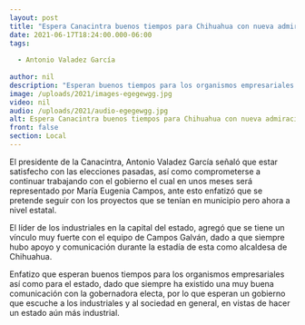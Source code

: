 ```yaml
---
layout: post
title: "Espera Canacintra buenos tiempos para Chihuahua con nueva admiración "
date: 2021-06-17T18:24:00.000-06:00
tags:
  
  - Antonio Valadez García
  
author: nil
description: "Esperan buenos tiempos para los organismos empresariales así como para el estado"
image: /uploads/2021/images-egegewgg.jpg
video: nil
audio: /uploads/2021/audio-egegewgg.jpg
alt: Espera Canacintra buenos tiempos para Chihuahua con nueva admiración 
front: false
section: Local
---
```


El presidente de la Canacintra, Antonio Valadez García señaló que estar satisfecho con las elecciones pasadas, así como comprometerse a continuar trabajando con el gobierno el cual en unos meses será representado por María Eugenia Campos, ante esto enfatizó que se pretende seguir con los proyectos que se tenían en municipio pero ahora a nivel estatal.

El líder de los industriales en la capital del estado, agregó que se tiene un vínculo muy fuerte con el equipo de Campos Galván, dado a que siempre hubo apoyo y comunicación durante la estadía de esta como alcaldesa de Chihuahua. 

Enfatizo que esperan buenos tiempos para los organismos empresariales así como para el estado, dado que siempre ha existido una muy buena comunicación con la gobernadora electa, por lo que esperan un gobierno que escuche a los industriales y al sociedad en general, en vistas de hacer un estado aún más industrial. 
